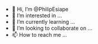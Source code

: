 - 👋 Hi, I’m @PhilipEsiape
- 👀 I’m interested in ...
- 🌱 I’m currently learning ...
- 💞️ I’m looking to collaborate on ...
- 📫 How to reach me ...

<!---
PhilipEsiape/PhilipEsiape is a ✨ special ✨ repository because its `README.md` (this file) appears on your GitHub profile.
You can click the Preview link to take a look at your changes.
--->
